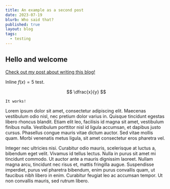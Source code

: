 ```yaml
---
title: An example as a second post
date: 2023-07-19
blurb: Who said that?
published: true
layout: blog
tags:
  - testing
---
```

<script>
  import Window from '/src/lib/widgets/Window.svelte';
</script>

## Hello and welcome

[Check out my post about writing this blog!](/making-a-markdown-blog)

Inline $f(x)=5$ test.


$$
 \dfrac{x}{y}
$$

<Window name="Test window">

```
It works!
```

</Window>

Lorem ipsum dolor sit amet, consectetur adipiscing elit. Maecenas vestibulum odio nisl, nec pretium dolor varius in. Quisque tincidunt egestas libero rhoncus blandit. Etiam elit leo, facilisis id magna sit amet, vestibulum finibus nulla. Vestibulum porttitor nisl id ligula accumsan, et dapibus justo cursus. Phasellus congue mauris vitae dictum auctor. Sed vitae mollis quam. Morbi venenatis metus ligula, sit amet consectetur eros pharetra vel.

Integer nec ultricies nisi. Curabitur odio mauris, scelerisque at luctus a, bibendum eget velit. Vivamus id tellus lectus. Nulla in purus sit amet mi tincidunt commodo. Ut auctor ante a mauris dignissim laoreet. Nullam magna arcu, tincidunt nec risus et, mattis fringilla augue. Suspendisse imperdiet, purus vel pharetra bibendum, enim purus convallis quam, ut faucibus nibh libero in enim. Curabitur feugiat leo ac accumsan tempor. Ut non convallis mauris, sed rutrum libero.